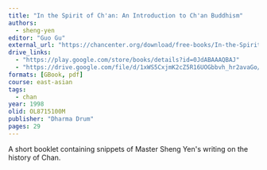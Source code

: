 ```yaml
---
title: "In the Spirit of Ch'an: An Introduction to Ch'an Buddhism"
authors:
  - sheng-yen
editor: "Guo Gu"
external_url: "https://chancenter.org/download/free-books/In-the-Spirit-of-Chan.pdf"
drive_links:
  - "https://play.google.com/store/books/details?id=0JdABAAAQBAJ"
  - "https://drive.google.com/file/d/1xWS5CxjmK2cZ5R16UOGbbvh_hr2avaGo/view?usp=drivesdk"
formats: [GBook, pdf]
course: east-asian
tags:
  - chan
year: 1998
olid: OL8715100M
publisher: "Dharma Drum"
pages: 29
---
```


A short booklet containing snippets of Master Sheng Yen's writing on the history of Chan.

